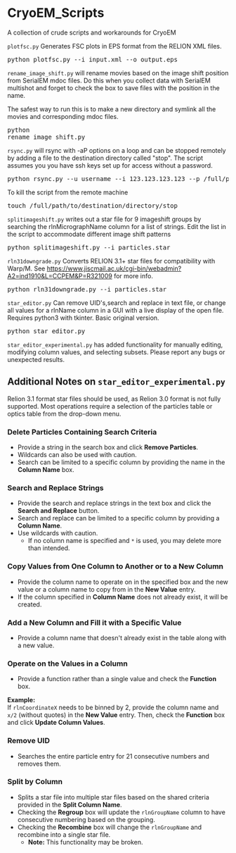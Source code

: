 # CryoEM_Scripts
A collection of crude scripts and workarounds for CryoEM

`plotfsc.py` Generates FSC plots in EPS format from the RELION XML files. 
<pre>python plotfsc.py --i input.xml --o output.eps </pre>


`rename_image_shift.py` will rename movies based on the image shift position from SerialEM mdoc files. Do this when you collect data with SerialEM multishot and forget to check the box to save files with the position in the name.

The safest way to run this is to make a new directory and symlink all the movies and corresponding mdoc files. <pre>python rename_image_shift.py</pre>


`rsync.py` will rsync with -aP options on a loop and can be stopped remotely by adding a file to the destination directory called "stop". The script
assumes you you have ssh keys set up for access without a password.
<pre>python rsync.py --u username --i 123.123.123.123 --p /full/path/to/data/directory/ --d /full/path/to/destination/directory/ </pre>

To kill the script from the remote machine
<pre>touch /full/path/to/destination/directory/stop </pre>


`splitimageshift.py` writes out a star file for 9 imageshift groups by searching the rlnMicrographName column for a list of strings. Edit the list in the script to accommodate different image shift patterns
<pre>python splitimageshift.py --i particles.star </pre>

`rln31downgrade.py` Converts RELION 3.1+ star files for compatibility with Warp/M. See https://www.jiscmail.ac.uk/cgi-bin/webadmin?A2=ind1910&L=CCPEM&P=R321009 for more info.
<pre>python rln31downgrade.py --i particles.star </pre>

`star_editor.py` Can remove UID's,search and replace in text file, or change all values for a rlnName column in a GUI with a live display of the open file. Requires python3 with tkinter. Basic original version.
<pre>python star_editor.py</pre>

`star_editor_experimental.py` has added functionality for manually editing, modifying column values, and selecting subsets. Please report any bugs or unexpected results.


## Additional Notes on `star_editor_experimental.py`

Relion 3.1 format star files should be used, as Relion 3.0 format is not fully supported. Most operations require a selection of the particles table or optics table from the drop-down menu.

### Delete Particles Containing Search Criteria
- Provide a string in the search box and click **Remove Particles**. 
- Wildcards can also be used with caution.
- Search can be limited to a specific column by providing the name in the **Column Name** box.

### Search and Replace Strings
- Provide the search and replace strings in the text box and click the **Search and Replace** button.
- Search and replace can be limited to a specific column by providing a **Column Name**.
- Use wildcards with caution. 
  - If no column name is specified and `*` is used, you may delete more than intended.

### Copy Values from One Column to Another or to a New Column
- Provide the column name to operate on in the specified box and the new value or a column name to copy from in the **New Value** entry.
- If the column specified in **Column Name** does not already exist, it will be created.

### Add a New Column and Fill it with a Specific Value
- Provide a column name that doesn't already exist in the table along with a new value.

### Operate on the Values in a Column
- Provide a function rather than a single value and check the **Function** box.

**Example:**  
If `rlnCoordinateX` needs to be binned by 2, provide the column name and `x/2` (without quotes) in the **New Value** entry. Then, check the **Function** box and click **Update Column Values**.

### Remove UID
- Searches the entire particle entry for 21 consecutive numbers and removes them.

### Split by Column
- Splits a star file into multiple star files based on the shared criteria provided in the **Split Column Name**.
- Checking the **Regroup** box will update the `rlnGroupName` column to have consecutive numbering based on the grouping.
- Checking the **Recombine** box will change the `rlnGroupName` and recombine into a single star file.  
  - **Note:** This functionality may be broken.
